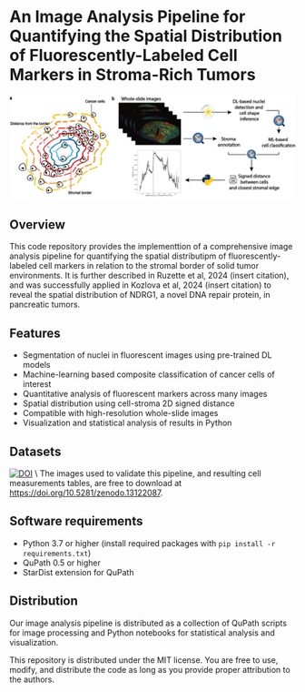 # An Image Analysis Pipeline for Quantifying the Spatial Distribution of Fluorescently-Labeled Cell Markers in Stroma-Rich Tumors

![StromaCellMarkerQuant](images/fig1_workflow.png)

## Overview
This code repository provides the implementtion of a comprehensive image analysis pipeline for quantifying the spatial distributipm of fluorescently-labeled cell markers in relation to the stromal border of solid tumor environments. It is further described in Ruzette et al, 2024 (insert citation), and was successfully applied in Kozlova et al, 2024 (insert citation) to reveal the spatial distribution of NDRG1, a novel DNA repair protein, in pancreatic tumors. 


## Features
- Segmentation of nuclei in fluorescent images using pre-trained DL models
- Machine-learning based composite classification of cancer cells of interest
- Quantitative analysis of fluorescent markers across many images
- Spatial distribution using cell-stroma 2D signed distance
- Compatible with high-resolution whole-slide images 
- Visualization and statistical analysis of results in Python

## Datasets
[![DOI](https://zenodo.org/badge/DOI/10.5281/zenodo.13122087.svg)](https://doi.org/10.5281/zenodo.13122087) \\
The images used to validate this pipeline, and resulting cell measurements tables, are free to download at https://doi.org/10.5281/zenodo.13122087.

## Software requirements
- Python 3.7 or higher (install required packages with `pip install -r requirements.txt`)
- QuPath 0.5 or higher
- StarDist extension for QuPath

## Distribution
Our image analysis pipeline is distributed as a collection of QuPath scripts for image processing and Python notebooks for statistical analysis and visualization.

This repository is distributed under the MIT license. You are free to use, modify, and distribute the code as long as you provide proper attribution to the authors.